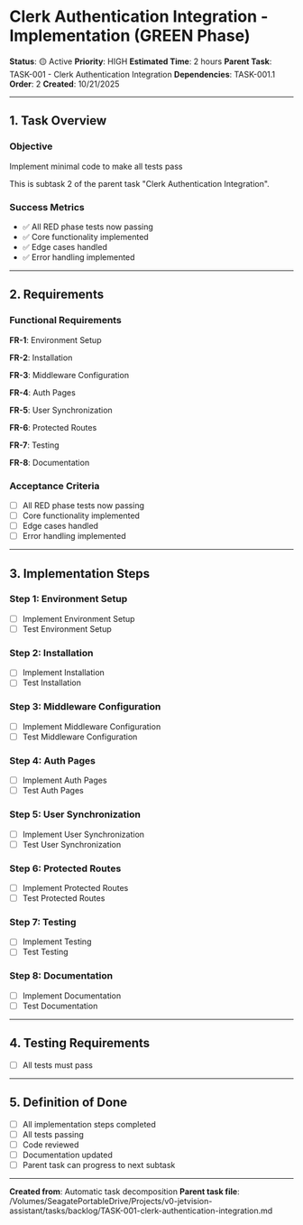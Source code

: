 # Clerk Authentication Integration - Implementation (GREEN Phase)

**Status**: 🟡 Active
**Priority**: HIGH
**Estimated Time**: 2 hours
**Parent Task**: TASK-001 - Clerk Authentication Integration
**Dependencies**: TASK-001.1
**Order**: 2
**Created**: 10/21/2025

---

## 1. Task Overview

### Objective
Implement minimal code to make all tests pass

This is subtask 2 of the parent task "Clerk Authentication Integration".

### Success Metrics
- ✅ All RED phase tests now passing
- ✅ Core functionality implemented
- ✅ Edge cases handled
- ✅ Error handling implemented

---

## 2. Requirements

### Functional Requirements
**FR-1**: Environment Setup

**FR-2**: Installation

**FR-3**: Middleware Configuration

**FR-4**: Auth Pages

**FR-5**: User Synchronization

**FR-6**: Protected Routes

**FR-7**: Testing

**FR-8**: Documentation

### Acceptance Criteria
- [ ] All RED phase tests now passing
- [ ] Core functionality implemented
- [ ] Edge cases handled
- [ ] Error handling implemented

---

## 3. Implementation Steps

### Step 1: Environment Setup
- [ ] Implement Environment Setup
- [ ] Test Environment Setup

### Step 2: Installation
- [ ] Implement Installation
- [ ] Test Installation

### Step 3: Middleware Configuration
- [ ] Implement Middleware Configuration
- [ ] Test Middleware Configuration

### Step 4: Auth Pages
- [ ] Implement Auth Pages
- [ ] Test Auth Pages

### Step 5: User Synchronization
- [ ] Implement User Synchronization
- [ ] Test User Synchronization

### Step 6: Protected Routes
- [ ] Implement Protected Routes
- [ ] Test Protected Routes

### Step 7: Testing
- [ ] Implement Testing
- [ ] Test Testing

### Step 8: Documentation
- [ ] Implement Documentation
- [ ] Test Documentation

---

## 4. Testing Requirements

- [ ] All tests must pass

---

## 5. Definition of Done

- [ ] All implementation steps completed
- [ ] All tests passing
- [ ] Code reviewed
- [ ] Documentation updated
- [ ] Parent task can progress to next subtask

---

**Created from**: Automatic task decomposition
**Parent task file**: /Volumes/SeagatePortableDrive/Projects/v0-jetvision-assistant/tasks/backlog/TASK-001-clerk-authentication-integration.md
